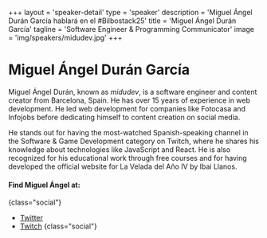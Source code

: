 +++
layout = 'speaker-detail'
type = 'speaker'
description = 'Miguel Ángel Durán García hablará en el #Bilbostack25'
title = 'Miguel Ángel Durán García'
tagline = 'Software Engineer & Programming Communicator'
image = 'img/speakers/midudev.jpg'
+++
# Miguel Ángel Durán García

Miguel Ángel Durán, known as *midudev*, is a software engineer and content creator from Barcelona, Spain. He has over 15 years of experience in web development. He led web development for companies like Fotocasa and Infojobs before dedicating himself to content creation on social media.

He stands out for having the most-watched Spanish-speaking channel in the Software & Game Development category on Twitch, where he shares his knowledge about technologies like JavaScript and React. He is also recognized for his educational work through free courses and for having developed the official website for La Velada del Año IV by Ibai Llanos.

#### Find Miguel Ángel at:
{class="social"}
* [Twitter](https://x.com/midudev)
* [Twitch](https://twitch.tv/midudev)
  {class="social"}
